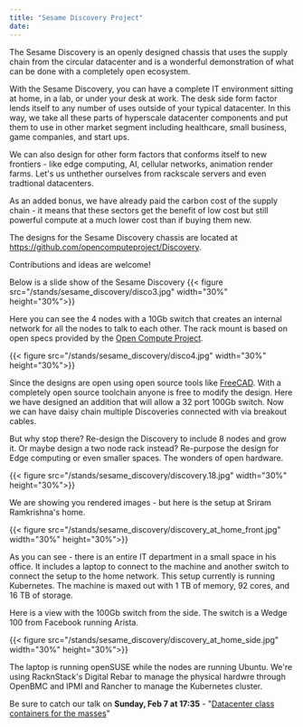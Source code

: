 ```yaml
---
title: "Sesame Discovery Project"
date:
---
```


The Sesame Discovery is an openly designed chassis that uses
the supply chain from the circular datacenter and is a wonderful
demonstration of what can be done with a completely open ecosystem.

With the Sesame Discovery, you can have a complete IT environment
sitting at home, in a lab, or under your desk at work. The desk
side form factor lends itself to any number of uses outside of
your typical datacenter. In this way, we take all these parts of
hyperscale datacenter components and put them to use in other market segment 
including healthcare, small business, game companies, and start ups.

We can also design for other form factors that conforms
itself to new frontiers - like edge computing, AI, cellular
networks, animation render farms. Let's us unthether ourselves from
rackscale servers and even tradtional datacenters.

As an added bonus, we have already paid the carbon cost of the supply
chain - it means that these sectors get the benefit of low
cost but still powerful compute at a much lower cost than
if buying them new.

The designs for the Sesame Discovery chassis are located at https://github.com/opencomputeproject/Discovery.

Contributions and ideas are welcome!

Below is a slide show of the Sesame Discovery
{{< figure src="/stands/sesame_discovery/disco3.jpg" width="30%" height="30%">}}

Here you can see the 4 nodes with a 10Gb switch that creates an
internal network for all the nodes to talk to each other. The
rack mount is based on open specs provided by the [Open Compute
Project](https://opencompute.org).

{{< figure src="/stands/sesame_discovery/disco4.jpg" width="30%" height="30%">}}

Since the designs are open using open source tools like
[FreeCAD](https://github.com/FreeCAD/FreeCAD). With a completely open
source toolchain anyone is free to modify the design. Here we have
designed an addition that will allow a 32 port 100Gb switch. Now we can
have daisy chain multiple Discoveries connected with via breakout cables.

But why stop there? Re-design the Discovery to include 8 nodes and grow
it. Or maybe design a two node rack instead? Re-purpose the design for
Edge computing or even smaller spaces. The wonders of open hardware.

{{< figure src="/stands/sesame_discovery/discovery.18.jpg" width="30%" height="30%">}}

We are showing you rendered images - but here is the setup at Sriram Ramkrishna's home.

{{< figure src="/stands/sesame_discovery/discovery_at_home_front.jpg" width="30%" height="30%">}}

As you can see - there is an entire IT department in a small space in his office. It includes a laptop to connect to the machine and another switch to connect the setup to the home network. This setup currently is running Kubernetes. The machine is maxed out with 1 TB of memory, 92 cores, and 16 TB of storage.

Here is a view with the 100Gb switch from the side. The switch is a Wedge 100 from Facebook running Arista.

{{< figure src="/stands/sesame_discovery/discovery_at_home_side.jpg" width="30%" height="30%">}}


The laptop is running openSUSE while the nodes are running Ubuntu. We're using RacknStack's Digital Rebar to manage the physical hardwre through OpenBMC and IPMI and Rancher to manage the Kubernetes cluster.

Be sure to catch our talk on **Sunday, Feb 7 at 17:35** - "[Datacenter class containers for the masses](https://fosdem.org/2021/schedule/event/containers_datacenter_class/)"
